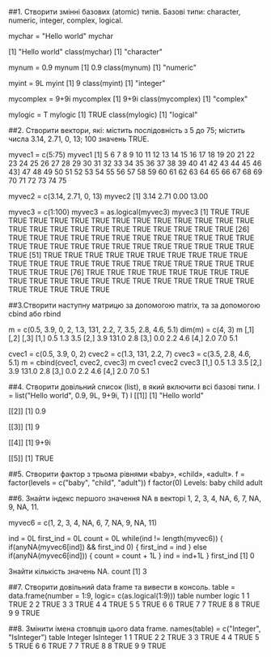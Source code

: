 ##1. Створити змінні базових (atomic) типів. Базові типи: character, numeric, integer, complex, logical.

mychar = "Hello world"
mychar

[1] "Hello world"
class(mychar)
[1] "character"
 
mynum = 0.9
mynum
[1] 0.9
class(mynum)
[1] "numeric"
 
myint = 9L
myint
[1] 9
class(myint)
[1] "integer"
 
mycomplex = 9+9i
mycomplex
[1] 9+9i
class(mycomplex)
[1] "complex"
 
mylogic = T
mylogic
[1] TRUE
class(mylogic)
[1] "logical"
 
##2. Створити вектори, які: містить послідовність з 5 до 75; містить числа 3.14, 2.71, 0, 13; 100 значень TRUE.
 
myvec1 = c(5:75)
myvec1
[1]  5  6  7  8  9 10 11 12 13 14 15 16 17 18 19 20 21 22 23 24 25 26 27 28 29 30 31 32 33 34 35 36 37 38 39 40 41 42 43 44 45 46
43] 47 48 49 50 51 52 53 54 55 56 57 58 59 60 61 62 63 64 65 66 67 68 69 70 71 72 73 74 75
 
myvec2 = c(3.14, 2.71, 0, 13)
myvec2
[1]  3.14  2.71  0.00 13.00
 
myvec3 = c(1:100)
myvec3 = as.logical(myvec3)
myvec3
[1] TRUE TRUE TRUE TRUE TRUE TRUE TRUE TRUE TRUE TRUE TRUE TRUE TRUE TRUE TRUE TRUE TRUE TRUE TRUE TRUE TRUE TRUE TRUE TRUE TRUE
[26] TRUE TRUE TRUE TRUE TRUE TRUE TRUE TRUE TRUE TRUE TRUE TRUE TRUE TRUE TRUE TRUE TRUE TRUE TRUE TRUE TRUE TRUE TRUE TRUE TRUE
[51] TRUE TRUE TRUE TRUE TRUE TRUE TRUE TRUE TRUE TRUE TRUE TRUE TRUE TRUE TRUE TRUE TRUE TRUE TRUE TRUE TRUE TRUE TRUE TRUE TRUE
[76] TRUE TRUE TRUE TRUE TRUE TRUE TRUE TRUE TRUE TRUE TRUE TRUE TRUE TRUE TRUE TRUE TRUE TRUE TRUE TRUE TRUE TRUE TRUE TRUE TRUE
 
##3.Створити наступну матрицю за допомогою matrix, та за допомогою cbind або rbind

m = c(0.5, 3.9, 0, 2, 1.3, 131, 2.2, 7, 3.5, 2.8, 4.6, 5.1)
dim(m) = c(4, 3) 
m
     [,1]  [,2] [,3]
[1,]  0.5   1.3  3.5
[2,]  3.9 131.0  2.8
[3,]  0.0   2.2  4.6
[4,]  2.0   7.0  5.1
 
cvec1 = c(0.5, 3.9, 0, 2)
cvec2 = c(1.3, 131, 2.2, 7)
cvec3 = c(3.5, 2.8, 4.6, 5.1)
m = cbind(cvec1, cvec2, cvec3)
m
     cvec1 cvec2 cvec3
[1,]   0.5   1.3   3.5
[2,]   3.9 131.0   2.8
[3,]   0.0   2.2   4.6
[4,]   2.0   7.0   5.1
 
##4. Створити довільний список (list), в який включити всі базові типи.
l = list("Hello world", 0.9, 9L, 9+9i, T)
l
[[1]]
[1] "Hello world"

[[2]]
[1] 0.9

[[3]]
[1] 9

[[4]]
[1] 9+9i

[[5]]
[1] TRUE

 
##5. Створити фактор з трьома рівнями «baby», «child», «adult».
f = factor(levels = c("baby", "child", "adult"))
f
factor(0)
Levels: baby child adult
 
##6. Знайти індекс першого значення NA в векторі 1, 2, 3, 4, NA, 6, 7, NA, 9, NA, 11. 
 
myvec6 = c(1, 2, 3, 4, NA, 6, 7, NA, 9, NA, 11)
 
 ind = 0L
 first_ind = 0L
 count = 0L
 while(ind != length(myvec6)) {
   if(anyNA(myvec6[ind]) && first_ind  0) {
     first_ind = ind
   } else if(anyNA(myvec6[ind])) {
     count = count + 1L
   }
   ind = ind+1L
 }
 first_ind
[1] 0

Знайти кількість значень NA.
 count
[1] 3
 
##7. Створити довільний data frame та вивести в консоль.
 table = data.frame(number = 1:9, logic= c(as.logical(1:9)))
 table
  number logic
1      1  TRUE
2      2  TRUE
3      3  TRUE
4      4  TRUE
5      5  TRUE
6      6  TRUE
7      7  TRUE
8      8  TRUE
9      9  TRUE
 
##8. Змінити імена стовпців цього data frame.
 names(table) = c("Integer", "IsInteger")
 table
  Integer IsInteger
1       1      TRUE
2       2      TRUE
3       3      TRUE
4       4      TRUE
5       5      TRUE
6       6      TRUE
7       7      TRUE
8       8      TRUE
9       9      TRUE
